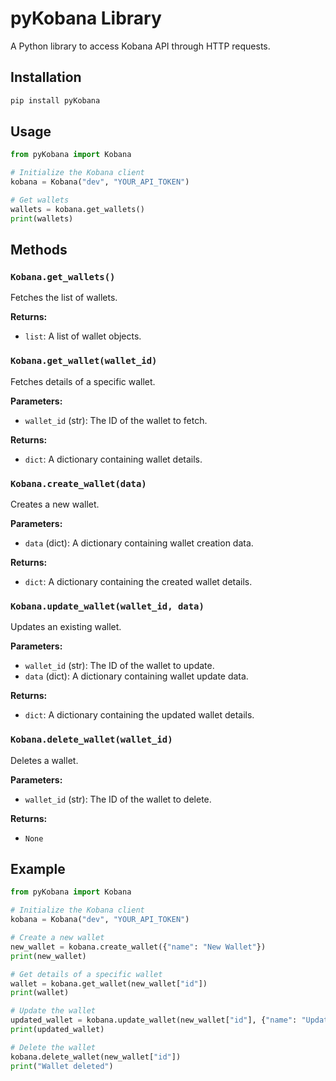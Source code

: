# pyKobana Library

A Python library to access Kobana API through HTTP requests.

## Installation

```bash
pip install pyKobana
```

## Usage

```python
from pyKobana import Kobana

# Initialize the Kobana client
kobana = Kobana("dev", "YOUR_API_TOKEN")

# Get wallets
wallets = kobana.get_wallets()
print(wallets)
```

## Methods

### `Kobana.get_wallets()`

Fetches the list of wallets.

**Returns:**
- `list`: A list of wallet objects.

### `Kobana.get_wallet(wallet_id)`

Fetches details of a specific wallet.

**Parameters:**
- `wallet_id` (str): The ID of the wallet to fetch.

**Returns:**
- `dict`: A dictionary containing wallet details.

### `Kobana.create_wallet(data)`

Creates a new wallet.

**Parameters:**
- `data` (dict): A dictionary containing wallet creation data.

**Returns:**
- `dict`: A dictionary containing the created wallet details.

### `Kobana.update_wallet(wallet_id, data)`

Updates an existing wallet.

**Parameters:**
- `wallet_id` (str): The ID of the wallet to update.
- `data` (dict): A dictionary containing wallet update data.

**Returns:**
- `dict`: A dictionary containing the updated wallet details.

### `Kobana.delete_wallet(wallet_id)`

Deletes a wallet.

**Parameters:**
- `wallet_id` (str): The ID of the wallet to delete.

**Returns:**
- `None`

## Example

```python
from pyKobana import Kobana

# Initialize the Kobana client
kobana = Kobana("dev", "YOUR_API_TOKEN")

# Create a new wallet
new_wallet = kobana.create_wallet({"name": "New Wallet"})
print(new_wallet)

# Get details of a specific wallet
wallet = kobana.get_wallet(new_wallet["id"])
print(wallet)

# Update the wallet
updated_wallet = kobana.update_wallet(new_wallet["id"], {"name": "Updated Wallet"})
print(updated_wallet)

# Delete the wallet
kobana.delete_wallet(new_wallet["id"])
print("Wallet deleted")
```
